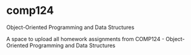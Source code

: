 # comp124
Object-Oriented Programming and Data Structures

A space to upload all homework assignments from COMP124 - Object-Oriented Programming and Data Structures
